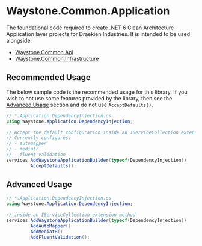 ﻿# Waystone.Common.Application

The foundational code required to create .NET 6 Clean Architecture Application layer projects for Draekien Industries.
It is intended to be used alongside:

- [Waystone.Common.Api](https://www.nuget.org/packages/Waystone.Common.Api)
- [Waystone.Common.Infrastructure](https://www.nuget.org/packages/Waystone.Common.Infrastructure)

## Recommended Usage

The below sample code is the recommended usage for this library. If you wish to
not use some features provided by the library, then see the [Advanced Usage](#advanced-usage)
section and do not use `AcceptDefaults()`.

```csharp
// *.Application.DependencyInjection.cs
using Waystone.Application.DependencyInjection;

// Accept the default configuration inside an IServiceCollection extension method
// Currently configures:
// - automapper
// - mediatr
// - fluent validation
services.AddWaystoneApplicationBuilder(typeof(DependencyInjection))
        .AcceptDefaults();
```

## Advanced Usage

```csharp
// *.Application.DependencyInjection.cs
using Waystone.Application.DependencyInjection;

// inside an IServiceCollection extension method
services.AddWaystoneApplicationBuilder(typeof(DependencyInjection))
        .AddAutoMapper()
        .AddMediatR()
        .AddFluentValidation();
```
